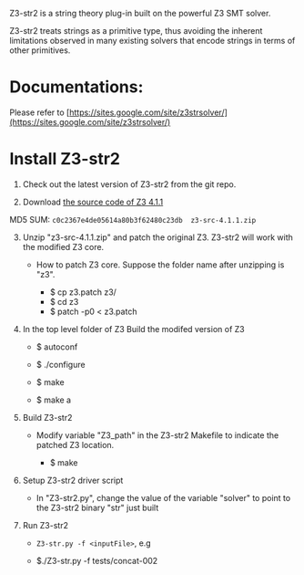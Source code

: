 Z3-str2 is a string theory plug-in built on the powerful Z3 SMT solver.

Z3-str2 treats strings as a primitive type, thus avoiding the inherent limitations 
observed in many existing solvers that encode strings in terms of other primitives.


# Documentations:

Please refer to [https://sites.google.com/site/z3strsolver/](https://sites.google.com/site/z3strsolver/)





# Install Z3-str2

1. Check out the latest version of Z3-str2 from the git repo.


2. Download [the source code of Z3 4.1.1](http://z3.codeplex.com/releases/view/95640)
   
  MD5 SUM: ```c0c2367e4de05614a80b3f62480c23db  z3-src-4.1.1.zip```


3. Unzip "z3-src-4.1.1.zip" and patch the original Z3. Z3-str2 will work with 
   the modified Z3 core.
   * How to patch Z3 core. Suppose the folder name after unzipping is "z3".

     *  $ cp z3.patch z3/
     *  $ cd z3
     *  $ patch -p0 < z3.patch
   
   
4. In the top level folder of Z3 Build the modifed version of Z3
   * $ autoconf
   
   * $ ./configure
   
   * $ make
   
   * $ make a
   
   
5. Build  Z3-str2
   * Modify variable "Z3_path" in the Z3-str2 Makefile to indicate the patched Z3 location.

     * $ make

       
6. Setup Z3-str2 driver script
   * In "Z3-str2.py", change the value of the variable "solver" to point to the 
     Z3-str2 binary "str" just built
 
 
7. Run Z3-str2
   *  ```Z3-str.py -f <inputFile>```, e.g 
   
     *  $./Z3-str.py -f tests/concat-002
